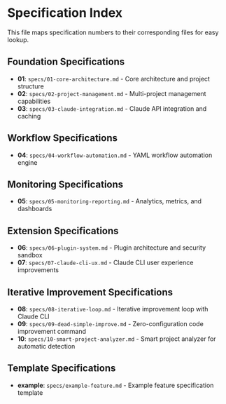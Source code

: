 # Specification Index

This file maps specification numbers to their corresponding files for easy lookup.

## Foundation Specifications
- **01**: `specs/01-core-architecture.md` - Core architecture and project structure
- **02**: `specs/02-project-management.md` - Multi-project management capabilities 
- **03**: `specs/03-claude-integration.md` - Claude API integration and caching

## Workflow Specifications  
- **04**: `specs/04-workflow-automation.md` - YAML workflow automation engine

## Monitoring Specifications
- **05**: `specs/05-monitoring-reporting.md` - Analytics, metrics, and dashboards

## Extension Specifications
- **06**: `specs/06-plugin-system.md` - Plugin architecture and security sandbox
- **07**: `specs/07-claude-cli-ux.md` - Claude CLI user experience improvements

## Iterative Improvement Specifications
- **08**: `specs/08-iterative-loop.md` - Iterative improvement loop with Claude CLI
- **09**: `specs/09-dead-simple-improve.md` - Zero-configuration code improvement command
- **10**: `specs/10-smart-project-analyzer.md` - Smart project analyzer for automatic detection

## Template Specifications
- **example**: `specs/example-feature.md` - Example feature specification template